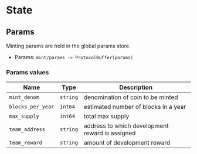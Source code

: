 <!--
order: 2
-->

# State

## Params

Minting params are held in the global params store.

- Params: `mint/params -> ProtocolBuffer(params)`

### Params values

| Name              | Type     | Description                                     |
| ----------------- | -------- | ----------------------------------------------- |
| `mint_denom`      | `string` | denomination of coin to be minted               |
| `blocks_per_year` | `int64`  | estimated number of blocks in a year             |
| `max_supply`      | `int64`  | total max supply                                |
| `team_address`    | `string` | address to which development reward is assigned |
| `team_reward`     | `string` | amount of development reward                    |
